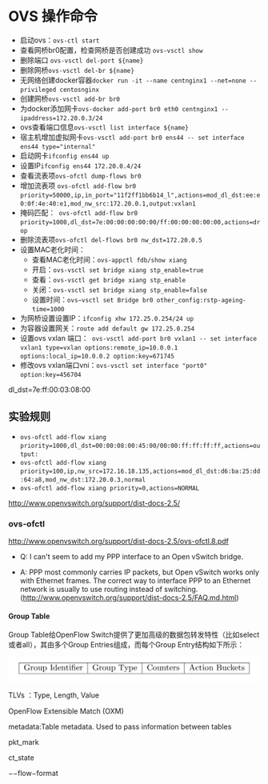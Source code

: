 # OVS 操作命令

* 启动ovs：`ovs-ctl start`
* 查看网桥br0配置，检查网桥是否创建成功     `ovs-vsctl show`
* 删除端口 `ovs-vsctl del-port ${name}`
* 删除网桥`ovs-vsctl del-br ${name}`
* 无网络创建docker容器`docker run -it --name centnginx1 --net=none --privileged centosnginx`
* 创建网桥`ovs-vsctl add-br br0`
* 为docker添加网卡`ovs-docker add-port br0 eth0 centnginx1 --ipaddress=172.20.0.3/24`
* ovs查看端口信息`ovs-vsctl list interface ${name}`
* 宿主机增加虚拟网卡`ovs-vsctl add-port br0 ens44 -- set interface ens44 type="internal"`
* 启动网卡`ifconfig ens44 up`
* 设置IP`ifconfig ens44 172.20.0.4/24`
* 查看流表项`ovs-ofctl dump-flows br0`
* 增加流表项 `ovs-ofctl add-flow br0 priority=50000,ip,in_port="11f2ff1bb6b14_l",actions=mod_dl_dst:ee:e0:0f:4e:40:e1,mod_nw_src:172.20.0.1,output:vxlan1`
* 掩码匹配：` ovs-ofctl add-flow br0 priority=1000,dl_dst=7e:00:00:00:00:00/ff:00:00:00:00:00,actions=drop`
* 删除流表项`ovs-ofctl del-flows br0 nw_dst=172.20.0.5`
* 设置MAC老化时间：
  * 查看MAC老化时间：`ovs-appctl fdb/show xiang`
  * 开启：`ovs-vsctl set bridge xiang stp_enable=true`
  * 查看：`ovs-vsctl get bridge xiang stp_enable`
  * 关闭：`ovs-vsctl set bridge xiang stp_enable=false`
  * 设置时间：`ovs−vsctl set Bridge br0 other_config:rstp-ageing-time=1000`
* 为网桥设置设置IP：`ifconfig xhw 172.25.0.254/24 up`
* 为容器设置网关：`route add default gw 172.25.0.254`
* 设置ovs vxlan 端口：` ovs-vsctl add-port br0 vxlan1 -- set interface vxlan1 type=vxlan options:remote_ip=10.0.0.1 options:local_ip=10.0.0.2 option:key=671745`
* 修改ovs vxlan端口vni：`ovs-vsctl set interface "port0" option:key=456704`

dl_dst=7e:ff:00:03:08:00

## 实验规则

* `ovs-ofctl add-flow xiang priority=1000,dl_dst=00:00:08:00:45:00/00:00:ff:ff:ff:ff,actions=output:`
* `ovs-ofctl add-flow xiang priority=100,ip,nw_src=172.16.18.135,actions=mod_dl_dst:d6:ba:25:dd:64:a8,mod_nw_dst:172.20.0.3,normal`
* `ovs-ofctl add-flow xiang priority=0,actions=NORMAL`

http://www.openvswitch.org/support/dist-docs-2.5/

### ovs-ofctl

http://www.openvswitch.org/support/dist-docs-2.5/ovs-ofctl.8.pdf

* Q: I can't seem to add my PPP interface to an Open vSwitch bridge.

* A: PPP most commonly carries IP packets, but Open vSwitch works only with Ethernet frames. The correct way to interface PPP to an Ethernet network is usually to use routing instead of switching.(http://www.openvswitch.org/support/dist-docs-2.5/FAQ.md.html)

#### Group Table

Group Table给OpenFlow Switch提供了更加高级的数据包转发特性（比如select或者all），其由多个Group Entries组成，而每个Group Entry结构如下所示：

![](./img/grouptable.png)

TLVs ：Type, Length, Value

OpenFlow Extensible Match (OXM)

metadata:Table metadata. Used to pass information between tables

pkt_mark

ct_state

−−flow−format 

